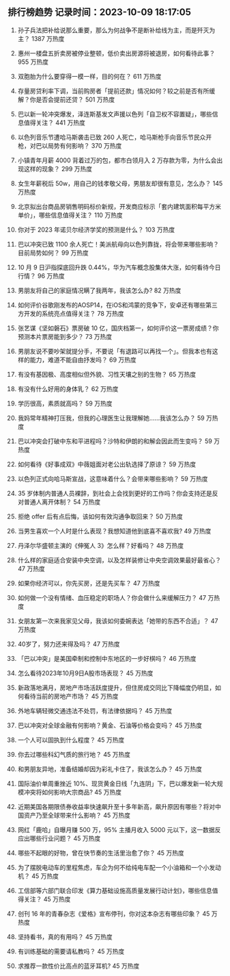 
## 排行榜趋势 记录时间：2023-10-09 18:17:05
  
  1. 孙子兵法把补给说那么重要，那么为何战争不是断补给线为主，而是歼灭为主？ 1387 万热度
    
  2. 惠州一楼盘五折卖房被停业整顿，低价卖出房源将被退房，如何看待此事？ 955 万热度
    
  3. 双胞胎为什么要穿得一模一样，目的何在？ 611 万热度
    
  4. 存量房贷利率下调，当前购房者「提前还款」情况如何？较之前是否有所缓解？你是否会提前还贷？ 501 万热度
    
  5. 巴以新一轮冲突爆发，泽连斯基发文声援以色列「自卫权不容置疑」，哪些信息值得关注？ 441 万热度
    
  6. 以色列音乐节遭哈马斯袭击已致 260 人死亡，哈马斯枪手向音乐节民众开枪，对巴以局势有何影响？ 370 万热度
    
  7. 小镇青年月薪 4000 背着过万的包，都市白领月入 2 万存款为零，为什么会出现这样的现象？ 299 万热度
    
  8. 女生年薪税后 50w，用自己的钱孝敬父母，男朋友却很有意见，怎么办？ 145 万热度
    
  9. 北京拟出台商品房销售明码标价新规，开发商应标示「套内建筑面积每平方米单价」，哪些信息值得关注？ 110 万热度
    
  10. 你对于 2023 年诺贝尔经济学奖的预测是什么？ 103 万热度
    
  11. 巴以冲突已致 1100 余人死亡！美派航母向以色列靠拢，将会带来哪些影响？目前局势如何？ 99 万热度
    
  12. 10 月 9 日沪指探底回升跌 0.44%，华为汽车概念股集体大涨，如何看待今日行情？ 96 万热度
    
  13. 男朋友将自己的家庭情况瞒了我两年，我该怎么办? 82 万热度
    
  14. 如何评价谷歌刚发布的AOSP14，在iOS和鸿蒙的竞争下，安卓还有哪些第三方开发的系统亮点值得关注？ 78 万热度
    
  15. 张艺谋《坚如磐石》票房破 10 亿，国庆档第一，如何评价这一票房成绩？你预测本片票房能到多少？ 73 万热度
    
  16. 男朋友说不要吵架就提分手，不要说「有退路可以再找一个」。但我本也有这样的能力，难道不能自由抒发吗？ 69 万热度
    
  17. 有没有基因极、高度相似但外貌、习性天壤之别的生物？ 65 万热度
    
  18. 有没有什么好用的身体乳？ 62 万热度
    
  19. 学历很高，素质就高吗？ 59 万热度
    
  20. 我妈常年精神打压我，但我的心理医生让我理解她……我该怎么办？ 59 万热度
    
  21. 巴以冲突会打破中东和平进程吗？沙特和伊朗的和解会因此而生变吗？ 59 万热度
    
  22. 如何看待《好事成双》中薇姐面对老公出轨选择了原谅？ 59 万热度
    
  23. 以色列正式向哈马斯宣战，这意味着什么？会带来哪些影响？ 59 万热度
    
  24. 35 岁体制内普通人员裸辞，到社会上会找到更好的工作吗？你会支持还是反对普通人离开体制？ 54 万热度
    
  25. 拒绝 offer 后有点后悔，该如何有效沟通争取回来？ 50 万热度
    
  26. 当男生喜欢一个人时是什么表现？我想知道他到底喜不喜欢我? 49 万热度
    
  27. 丹泽尔华盛顿主演的《伸冤人 3》怎么样？好看吗？ 48 万热度
    
  28. 什么样的家庭适合安装中央空调，以及怎样装修让中央空调效果最好最省心？ 47 万热度
    
  29. 如果你经济可以，你先买房，还是先买车？ 47 万热度
    
  30. 如何做一个没有情绪、血压稳定的职场人？你会做什么来缓解压力？ 47 万热度
    
  31. 女朋友第一次来我家见父母，我该如何委婉表达「她带的东西不合适」？ 47 万热度
    
  32. 40岁了，努力还来得及吗？ 47 万热度
    
  33. 「巴以冲突」是美国牵制和控制中东地区的一步好棋吗？ 46 万热度
    
  34. 怎么看待2023年10月9日A股市场表现？ 45 万热度
    
  35. 新政落地满月，房地产市场活跃度提升，但住房成交同比下降幅度仍明显，如何看待当前的房地产市场？ 45 万热度
    
  36. 外地车辆轻微交通违法不处罚，有法律依据吗？ 45 万热度
    
  37. 巴以冲突对全球金融有何影响？黄金、石油等价格会变吗？ 45 万热度
    
  38. 一个人可以固执到什么程度？ 45 万热度
    
  39. 你去过哪些科幻气质的旅行地？ 45 万热度
    
  40. 和男朋友异地，准备结婚却因为彩礼卡住了，我该怎么办？ 45 万热度
    
  41. 国际油价单周重挫近 10%、现货黄金日线「九连阴」下，巴以爆发新一轮大规模冲突将如何影响大宗商品? 45 万热度
    
  42. 近期美国各期限债券收益率快速飙升至十多年新高，飙升原因有哪些？将对中国资产乃至全球带来什么影响？ 45 万热度
    
  43. 网红「鹿哈」自曝月赚 500 万，95% 主播月收入 5000 元以下，这一数据反应出哪些行业问题？ 45 万热度
    
  44. 哪些不起眼的好物，曾在快节奏的生活里治愈了你？ 45 万热度
    
  45. 为了摆脱电动车的里程焦虑，车企为何不给纯电车配一个小油箱和一个小发动机？ 45 万热度
    
  46. 工信部等六部门联合印发《算力基础设施高质量发展行动计划》，哪些信息值得关注？ 45 万热度
    
  47. 创刊 16 年的青春杂志《爱格》宣布停刊，你对这本杂志有哪些印象？ 45 万热度
    
  48. 坚持看书，真的有用吗？ 45 万热度
    
  49. 有训练基础的需要请私教吗？ 45 万热度
    
  50. 求推荐一款性价比高点的蓝牙耳机? 45 万热度
    